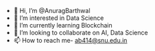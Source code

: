 - 👋 Hi, I’m @AnuragBarthwal
- 👀 I’m interested in Data Science
- 🌱 I’m currently learning Blockchain
- 💞️ I’m looking to collaborate on AI, Data Science
- 📫 How to reach me- ab414@snu.edu.in

<!---
AnuragBarthwal/AnuragBarthwal is a ✨ special ✨ repository because its `README.md` (this file) appears on your GitHub profile.
You can click the Preview link to take a look at your changes.
--->
